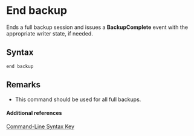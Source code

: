 # End backup




Ends a full backup session and issues a **BackupComplete** event with the appropriate writer state, if needed.

## Syntax

```
end backup
```

## Remarks

-   This command should be used for all full backups.

#### Additional references

[Command-Line Syntax Key](command-line-syntax-key.md)